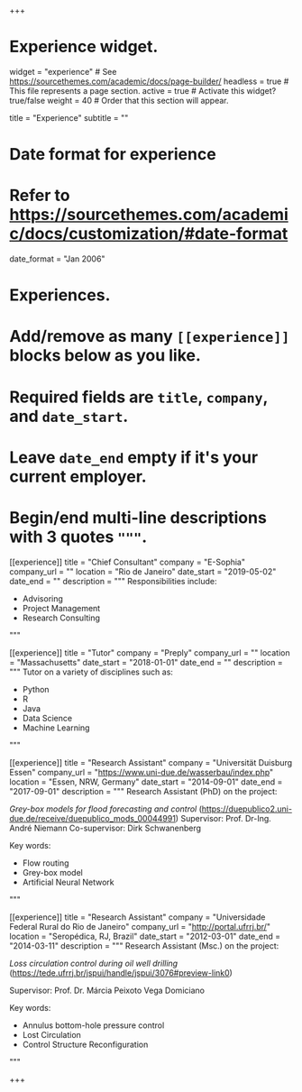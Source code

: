 +++
# Experience widget.
widget = "experience"  # See https://sourcethemes.com/academic/docs/page-builder/
headless = true  # This file represents a page section.
active = true  # Activate this widget? true/false
weight = 40  # Order that this section will appear.

title = "Experience"
subtitle = ""

# Date format for experience
#   Refer to https://sourcethemes.com/academic/docs/customization/#date-format
date_format = "Jan 2006"

# Experiences.
#   Add/remove as many `[[experience]]` blocks below as you like.
#   Required fields are `title`, `company`, and `date_start`.
#   Leave `date_end` empty if it's your current employer.
#   Begin/end multi-line descriptions with 3 quotes `"""`.
[[experience]]
  title = "Chief Consultant"
  company = "E-Sophia"
  company_url = ""
  location = "Rio de Janeiro"
  date_start = "2019-05-02"
  date_end = ""
  description = """
  Responsibilities include:
  
  * Advisoring
  * Project Management
  * Research Consulting
  
  """

[[experience]]
  title = "Tutor"
  company = "Preply"
  company_url = ""
  location = "Massachusetts"
  date_start = "2018-01-01"
  date_end = ""
  description = """
  Tutor on a variety of disciplines such as:
  
  * Python
  * R
  * Java
  * Data Science
  * Machine Learning
  
  """
  
  [[experience]]
  title = "Research Assistant"
  company = "Universität Duisburg Essen"
  company_url = "https://www.uni-due.de/wasserbau/index.php"
  location = "Essen, NRW, Germany"
  date_start = "2014-09-01"
  date_end = "2017-09-01"
  description = """
  Research Assistant (PhD) on the project:
  
  *Grey-box models for flood forecasting and control*
  (https://duepublico2.uni-due.de/receive/duepublico_mods_00044991)
  Supervisor: Prof. Dr-Ing. André Niemann
  Co-supervisor: Dirk Schwanenberg
  
  Key words:
  * Flow routing
  * Grey-box model
  * Artificial Neural Network
  
  """
  
  [[experience]]
  title = "Research Assistant"
  company = "Universidade Federal Rural do Rio de Janeiro"
  company_url = "http://portal.ufrrj.br/"
  location = "Seropédica, RJ, Brazil"
  date_start = "2012-03-01"
  date_end = "2014-03-11"
  description = """
  Research Assistant (Msc.) on the project:
  
  *Loss circulation control during oil well drilling*
  (https://tede.ufrrj.br/jspui/handle/jspui/3076#preview-link0)
  
  Supervisor: Prof. Dr. Márcia Peixoto Vega Domiciano
  
  Key words:
  * Annulus bottom-hole pressure control
  * Lost Circulation
  * Control Structure Reconfiguration
  
  """

+++
